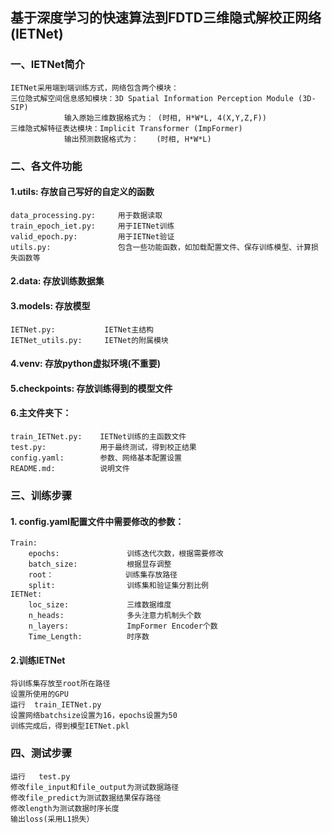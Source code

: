 ## 基于深度学习的快速算法到FDTD三维隐式解校正网络(IETNet)
### 一、IETNet简介
    IETNet采用端到端训练方式，网络包含两个模块： 
    三位隐式解空间信息感知模块：3D Spatial Information Perception Module (3D-SIP)
                输入原始三维数据格式为： (时相, H*W*L, 4(X,Y,Z,F))
    三维隐式解特征表达模块：Implicit Transformer (ImpFormer)
                输出预测数据格式为：    (时相, H*W*L)
### 二、各文件功能
#### 1.utils:  存放自己写好的自定义的函数
    data_processing.py:     用于数据读取
    train_epoch_iet.py:     用于IETNet训练
    valid_epoch.py:         用于IETNet验证
    utils.py:               包含一些功能函数，如加载配置文件、保存训练模型、计算损失函数等
#### 2.data:   存放训练数据集
#### 3.models: 存放模型
    IETNet.py:           IETNet主结构
    IETNet_utils.py:     IETNet的附属模块
 
#### 4.venv:         存放python虚拟环境(不重要)
#### 5.checkpoints:  存放训练得到的模型文件
#### 6.主文件夹下：
    train_IETNet.py:    IETNet训练的主函数文件
    test.py:            用于最终测试，得到校正结果
    config.yaml:        参数、网络基本配置设置
    README.md:          说明文件

### 三、训练步骤
#### 1. config.yaml配置文件中需要修改的参数：
    Train:
        epochs:               训练迭代次数，根据需要修改 
        batch_size:           根据显存调整 
        root：                训练集存放路径
        split:                训练集和验证集分割比例
    IETNet:
        loc_size:             三维数据维度  
        n_heads:              多头注意力机制头个数
        n_layers:             ImpFormer Encoder个数
        Time_Length:          时序数

#### 2.训练IETNet
    将训练集存放至root所在路径
    设置所使用的GPU
    运行  train_IETNet.py
    设置网络batchsize设置为16，epochs设置为50
    训练完成后，得到模型IETNet.pkl

### 四、测试步骤
    运行   test.py
    修改file_input和file_output为测试数据路径
    修改file_predict为测试数据结果保存路径
    修改length为测试数据时序长度
    输出loss(采用L1损失）
    
    
    

    

